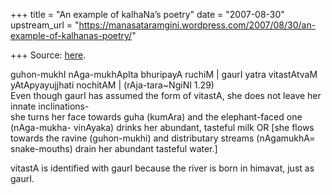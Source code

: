 +++
title = "An example of kalhaNa’s poetry"
date = "2007-08-30"
upstream_url = "https://manasataramgini.wordpress.com/2007/08/30/an-example-of-kalhanas-poetry/"

+++
Source: [here](https://manasataramgini.wordpress.com/2007/08/30/an-example-of-kalhanas-poetry/).

guhon-mukhI nAga-mukhApIta bhuripayA ruchiM \| gaurI yatra vitastAtvaM yAtApyayujjhati nochitAM \| (rAja-tara\~NgiNI 1.29)  
Even though gaurI has assumed the form of vitastA, she does not leave her innate inclinations-  
she turns her face towards guha (kumAra) and the elephant-faced one
(nAga-mukha- vinAyaka) drinks her abundant, tasteful milk OR \[she flows
towards the ravine (guhon-mukhi) and distributary streams (nAgamukhA= snake-mouths) drain her abundant tasteful water.\]

vitastA is identified with gaurI because the river is born in himavat, just as gaurI.

